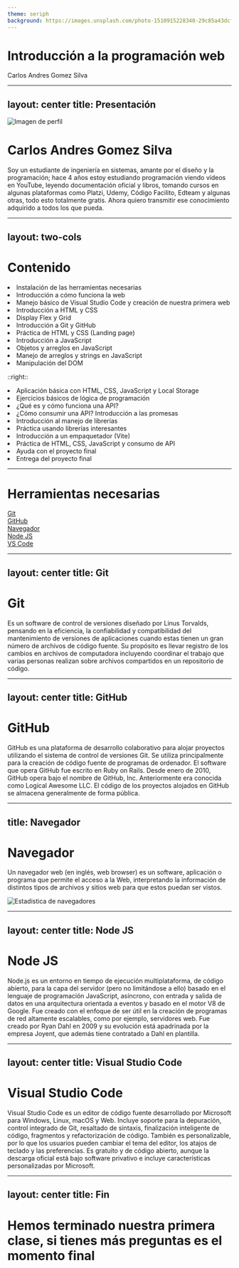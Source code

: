 ```yaml
---
theme: seriph
background: https://images.unsplash.com/photo-1510915228340-29c85a43dcfe?ixlib=rb-1.2.1&ixid=MnwxMjA3fDB8MHxwaG90by1wYWdlfHx8fGVufDB8fHx8&auto=format&fit=crop&w=1170&q=80
---
```


# Introducción a la programación web

Carlos Andres Gomez Silva

---
layout: center
title: Presentación
---

<div class="flex gap-4">
    <img class="w-60 h-60 rounded-full" src="/images/profile.png" alt="Imagen de perfil">
    <div>
        <h1>Carlos Andres Gomez Silva</h1>
        <p>
        Soy un estudiante de ingeniería en sistemas, amante por el diseño y la programación; hace 4 años estoy estudiando
        programación viendo vídeos en YouTube, leyendo documentación oficial y libros, tomando cursos en algunas plataformas como
        Platzi, Udemy, Código Facilito, Edteam y algunas otras, todo esto totalmente gratis. Ahora quiero transmitir ese conocimiento
        adquirido a todos los que pueda.
        </p>
    </div>
</div>

<!-- Bievenida -->

---
layout: two-cols
---
# Contenido

<li>Instalación de las herramientas necesarias</li>
<li>Introducción a cómo funciona la web</li>
<li>Manejo básico de Visual Studio Code y creación de nuestra primera web</li>
<li>Introducción a HTML y CSS</li>
<li>Display Flex y Grid</li>
<li>Introducción a Git y GitHub</li>
<li>Práctica de HTML y CSS (Landing page)</li>
<li>Introducción a JavaScript</li>
<li>Objetos y arreglos en JavaScript</li>
<li>Manejo de arreglos y strings en JavaScript</li>
<li>Manipulación del DOM</li>

::right::
<li class="mt-13">Aplicación básica con HTML, CSS, JavaScript y Local Storage</li>
<li>Ejercicios básicos de lógica de programación</li>
<li>¿Qué es y cómo funciona una API?</li>
<li>¿Cómo consumir una API? Introducción a las promesas</li>
<li>Introducción al manejo de librerías</li>
<li>Práctica usando librerías interesantes</li>
<li>Introducción a un empaquetador (Vite)</li>
<li>Práctica de HTML, CSS, JavaScript y consumo de API</li>
<li>Ayuda con el proyecto final</li>
<li>Entrega del proyecto final</li>

<!-- Explicar por encima cada clase, puede ser que se incluyan más clases con el tiempo -->

---

# Herramientas necesarias

<div class="flex gap-20 flex-wrap justify-center mt-10">
    <div class="flex flex-col items-center gap-4">
        <fa-git class="text-8xl"/>
        <a href="https://git-scm.com/" class="text-center" target="_blank">Git</a>
    </div>
    <div class="flex flex-col items-center gap-4">
        <fa-github class="text-8xl"/>
        <a href="https://github.com/" class="text-center" target="_blank">GitHub</a>
    </div>
    <div class="flex flex-col items-center gap-4">
        <fa-firefox class="text-8xl"/>
        <a href="https://www.mozilla.org/en-US/firefox/new/" class="text-center" target="_blank">Navegador</a>
    </div>
    <div class="flex flex-col items-center gap-4">
        <mdi-nodejs class="text-8xl"/>
        <a href="https://nodejs.org/en/" class="text-center" target="_blank">Node JS</a>
    </div>
    <div class="flex flex-col items-center gap-4">
        <mdi-microsoft-visual-studio-code class="text-8xl"/>
        <a href="https://code.visualstudio.com/" class="text-center" target="_blank">VS Code</a>
    </div>
</div>

<!-- Descargar cada programa y mientras tanto explicar cada uno -->

---
layout: center
title: Git
---

<h1 class="text-center">Git</h1>

Es un software de control de versiones diseñado por Linus Torvalds, pensando en la eficiencia, la confiabilidad y compatibilidad del mantenimiento de versiones de aplicaciones cuando estas tienen un gran número de archivos de código fuente. Su propósito es llevar registro de los cambios en archivos de computadora incluyendo coordinar el trabajo que varias personas realizan sobre archivos compartidos en un repositorio de código. 

<!-- Hecho por el creador del sistema operativo Linux, ayuda mucho a no perder nunca ni una parte del proyecto -->

---
layout: center
title: GitHub
---

<h1 class="text-center">GitHub</h1>

GitHub es una plataforma de desarrollo colaborativo para alojar proyectos utilizando el sistema de control de versiones Git. Se utiliza principalmente para la creación de código fuente de programas de ordenador. El software que opera GitHub fue escrito en Ruby on Rails. Desde enero de 2010, GitHub opera bajo el nombre de GitHub, Inc. Anteriormente era conocida como Logical Awesome LLC. El código de los proyectos alojados en GitHub se almacena generalmente de forma pública.

<!-- Ahora pertenece a Microsoft y aunque hay más plataformas de este tipo GitHub es la más usada -->

---
title: Navegador
---

<h1 class="text-center">Navegador</h1>

<div class="flex gap-2">
    <div>
        <p>
            Un navegador web (en inglés, web browser) es un software, aplicación o programa que permite el acceso a la Web, interpretando la información de distintos tipos de archivos y sitios web para que estos puedan ser vistos. 
        </p>
        <div class="flex gap-10 flex-wrap justify-center mt-10">
            <fa-firefox class="text-8xl"/>
            <fa-chrome class="text-8xl"/>
            <fa-safari class="text-8xl"/>
            <fa-edge class="text-8xl"/>
            <fa-opera class="text-8xl"/>
            <fa-internet-explorer class="text-8xl"/>
        </div>
    </div>
    <img src="/images/browsers.png" alt="Estadistica de navegadores">
</div>

<!-- 
Cada navegador tiene sus ventajas y como programadores web debemos tener la mayoría para comprobar que nuestro
código funciona en todos.
-->

---
layout: center
title: Node JS
---

<h1 class="text-center">Node JS</h1>

Node.js es un entorno en tiempo de ejecución multiplataforma, de código abierto, para la capa del servidor (pero no limitándose a ello) basado en el lenguaje de programación JavaScript, asíncrono, con entrada y salida de datos en una arquitectura orientada a eventos y basado en el motor V8 de Google. Fue creado con el enfoque de ser útil en la creación de programas de red altamente escalables, como por ejemplo, servidores web. Fue creado por Ryan Dahl en 2009 y su evolución está apadrinada por la empresa Joyent, que además tiene contratado a Dahl en plantilla.

<!-- El creador después se dió cuenta que Node JS se podía mejorar y creó Deno -->

---
layout: center
title: Visual Studio Code
---

<h1 class="text-center">Visual Studio Code</h1>

Visual Studio Code es un editor de código fuente desarrollado por Microsoft para Windows, Linux, macOS y Web. Incluye soporte para la depuración, control integrado de Git, resaltado de sintaxis, finalización inteligente de código, fragmentos y refactorización de código. También es personalizable, por lo que los usuarios pueden cambiar el tema del editor, los atajos de teclado y las preferencias. Es gratuito y de código abierto, aunque la descarga oficial está bajo software privativo e incluye características personalizadas por Microsoft.

<!-- Aunque hay muchos más editores, este es el más usado, si quieres usar otro eres totalmente libre -->

---
layout: center
title: Fin
---

<h1 class="text-center">Hemos terminado nuestra primera clase, si tienes más preguntas es el momento final</h1>